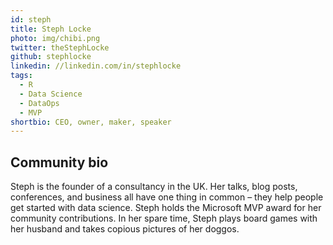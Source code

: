 ```yaml
---
id: steph
title: Steph Locke
photo: img/chibi.png
twitter: theStephLocke
github: stephlocke
linkedin: //linkedin.com/in/stephlocke
tags:
  - R
  - Data Science
  - DataOps
  - MVP
shortbio: CEO, owner, maker, speaker
---
```


## Community bio
Steph is the founder of a consultancy in the UK. Her talks, blog posts, conferences, and business all have one thing in common – they help people get started with data science. Steph holds the Microsoft MVP award for her community contributions. In her spare time, Steph plays board games with her husband and takes copious pictures of her doggos.

